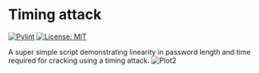 # Timing attack
[![Pylint](https://github.com/Pinzauti/timing_attack/actions/workflows/pylint.yml/badge.svg)](https://github.com/Pinzauti/timing_attack/actions/workflows/pylint.yml)
[![License: MIT](https://img.shields.io/badge/License-MIT-blue.svg)](https://opensource.org/licenses/MIT)

A super simple script demonstrating linearity in password length and time required for cracking using a timing attack.
![Plot2](https://user-images.githubusercontent.com/16691846/144452053-44d5337e-74b8-4644-bc3e-77185b04501c.png)
